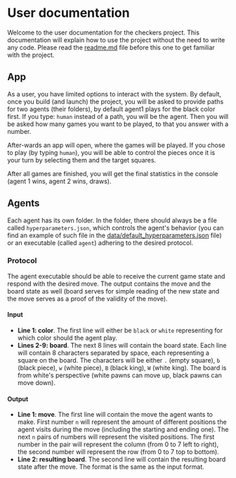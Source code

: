 # User documentation
Welcome to the user documentation for the checkers project. This documentation will explain how to use the project without the need to write any code. Please read the [readme.md](../readme.md) file before this one
to get familiar with the project.

## App
As a user, you have limited options to interact with the system. By default, once you build (and launch) the project, you will
be asked to provide paths for two agents (their folders), by default agent1 plays for the black color first. If you type: `human` instead of a path, you will be the agent. 
Then you will be asked how many games you want to be played, to that you answer with a number.

After-wards an app will open, where the games will be played. If you chose to play (by typing `human`), you will be
able to control the pieces once it is your turn by selecting them and the target squares.

After all games are finished, you will get the final statistics in the console (agent 1 wins, agent 2 wins, draws).

## Agents
Each agent has its own folder. In the folder, there should always be a file called `hyperparameters.json`, which controls 
the agent's behavior (you can find an example of such file in the [data/default_hyperparameters.json](../data/default_hyperparameters.json) file) or an executable (called `agent`)
adhering to the desired protocol.

### Protocol
The agent executable should be able to receive the current game state and respond with the desired move.
The output contains the move and the board state as well (board serves for simple reading of the new state and the move serves as a proof of the validity of the move).

#### Input
- **Line 1: color**. The first line will either be `black` or `white` representing for which color should the agent play.
- **Lines 2-9: board**. The next 8 lines will contain the board state. Each line will contain 8 characters separated by space, each representing
a square on the board. The characters will be either `.` (empty square), `b` (black piece), `w` (white piece), `B` (black king), `W` (white king).
The board is from white's perspective (white pawns can move up, black pawns can move down).

#### Output
- **Line 1: move**. The first line will contain the move the agent wants to make.
First number `n` will represent the amount of different positions the agent visits during the move (including the starting and ending one).
The next `n` pairs of numbers will represent the visited positions. The first number in the pair will represent the column (from 0 to 7 left to right), 
the second number will represent the row (from 0 to 7 top to bottom).
- **Line 2: resulting board**. The second line will contain the resulting board state after the move. The format is the same as the input format.
